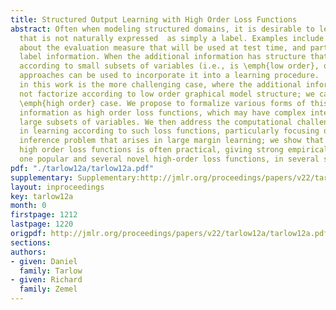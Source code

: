 ```yaml
---
title: Structured Output Learning with High Order Loss Functions
abstract: Often when modeling structured domains, it is desirable to leverage information
  that is not naturally expressed  as simply a label. Examples include   knowledge
  about the evaluation measure that will be used at test time, and partial  (weak)
  label information. When the additional information has structure that factorizes
  according to small subsets of variables (i.e., is \emph{low order}, or \emph{decomposable}),  several
  approaches can be used to incorporate it into a learning procedure.   Our focus
  in this work is the more challenging case, where the additional information does
  not factorize according to low order graphical model structure; we call this the
  \emph{high order} case. We propose to formalize various forms of this additional
  information as high order loss functions, which may have complex interactions over
  large subsets of variables. We then address the computational challenges inherent
  in learning according to such loss functions, particularly focusing on the loss-augmented
  inference problem that arises in large margin learning; we show that learning with
  high order loss functions is often practical, giving strong empirical results, with
  one popular and several novel high-order loss functions, in several settings.
pdf: "./tarlow12a/tarlow12a.pdf"
supplementary: Supplementary:http://jmlr.org/proceedings/papers/v22/tarlow12a/tarlow12aSupple.pdf
layout: inproceedings
key: tarlow12a
month: 0
firstpage: 1212
lastpage: 1220
origpdf: http://jmlr.org/proceedings/papers/v22/tarlow12a/tarlow12a.pdf
sections: 
authors:
- given: Daniel
  family: Tarlow
- given: Richard
  family: Zemel
---
```

